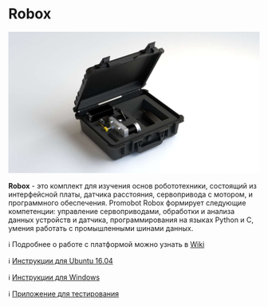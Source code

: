 # Robox

![device_image](https://github.com/Promobot-education/robox/blob/master/docs/res/robox.png "Robox") 

**Robox** - это комплект для изучения основ робототехники, состоящий из интерфейсной платы, датчика расстояния, сервопривода с мотором, и программного обеспечения. Promobot Robox формирует следующие компетенции: управление сервоприводами, обработки и анализа данных устройств и датчика, программирования на языках Python и C, умения работать с промышленными шинами данных.

ℹ️ Подробнее о работе с платформой можно узнать в [Wiki](https://github.com/shabu-rov/Robox/wiki)

ℹ️ [Инструкции для Ubuntu 16.04](https://github.com/shabu-rov/Robox/wiki/%D0%98%D0%BD%D1%81%D1%82%D1%80%D1%83%D0%BA%D1%86%D0%B8%D0%B8-Ubuntu-16.04)

ℹ️ [Инструкции для Windows](https://github.com/shabu-rov/Robox/wiki/%D0%98%D0%BD%D1%81%D1%82%D1%80%D1%83%D0%BA%D1%86%D0%B8%D0%B8-Windows)

ℹ️ [Приложение для тестирования](https://github.com/shabu-rov/TestDevices/wiki)
